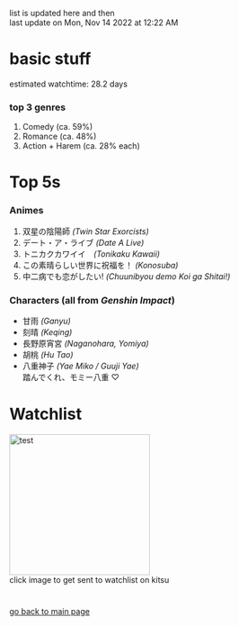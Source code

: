 list is updated here and then <br>
last update on Mon, Nov 14 2022 at 12:22 AM  <br>

<h1> basic stuff </h1>
estimated watchtime: 28.2 days
<h3> top 3 genres </h3>
  <ol>
    <li>Comedy (ca. 59%)</li>
    <li>Romance (ca. 48%)</li>
    <li>Action + Harem (ca. 28% each)</li>
  </ol>
<h1>Top 5s</h1>
<h3>Animes</h3>
<ol>
  <li>双星の陰陽師 <i>(Twin Star Exorcists)</i></li>
  <li>デート・ア・ライブ <i>(Date A Live)</i></li>
  <li>トニカクカワイイ　<i>(Tonikaku Kawaii)</i></li>
  <li>この素晴らしい世界に祝福を！ <i>(Konosuba)</i></li>
  <li>中二病でも恋がしたい! <i>(Chuunibyou demo Koi ga Shitai!)</i></li>
</ol>
<h3>Characters (all from <i>Genshin Impact</i>) </h3>
<ul>
  <li>甘雨 <i>(Ganyu)</i></li>
  <li>刻晴 <i>(Keqing)</i></li>
  <li>長野原宵宮 <i>(Naganohara, Yomiya)</i></li>
  <li>胡桃 <i>(Hu Tao)</i></li>
  <li>八重神子 <i>(Yae Miko / Guuji Yae)</i></li> 
  踏んでくれ、モミー八重 ♡</b>
</ul>
<h1> Watchlist </h1>
  <div class="container">
    <a href="https://kitsu.io/users/mottsui/library">
      <img src="https://c.tenor.com/geGFxXPcbfkAAAAS/chuunibyou-smug.gif" width="250" height="250" alt="test" class="image">
      <div class="overlay">
    </a>
  </div>
 click image to get sent to watchlist on kitsu
  <h1></h1>
  <a href="https://github.com/mottsui-senpai">go back to main page</a>
